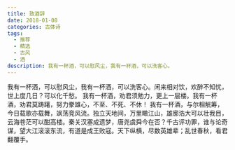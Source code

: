 ```yaml
---
title: 致酒辞
date: 2018-01-08
categories: 古体诗
tags:
  - 推荐
  - 精选
  - 古风
  - 酒
description: 我有一杯酒，可以慰风尘，我有一杯酒，可以洗客心。
---
```


我有一杯酒，可以慰风尘，我有一杯酒，可以洗客心。闲来相对饮，欢醉不知忧，世上度几日？可以化千愁。
我有一杯酒，劝君须勉力，更上一层楼。我有一杯酒，劝君莫踌躇，努力豢雄心，不至、不死、不休！
我有一杯酒，与尔相觥筹，今日载歌亦载舞，飒荡竞风流。独立天地间，万里瞰江山，雄廓浩大可以壮我目，云海苍茫可以酣高楼。秦关汉塞成遗梦，唐尧虞舜今在否？千古评功罪，谁与论奇谋，望大江滚滚东流，有道是成王败寇。天下纵横，尽数英雄辈；乱世春秋，看君翻覆手。